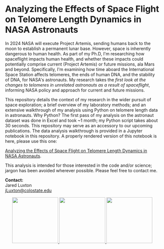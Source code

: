 # Analyzing the Effects of Space Flight on Telomere Length Dynamics in NASA Astronauts
  
In 2024 NASA will execute Project Artemis, sending humans back to the moon to establish a permanent lunar base. However, space is inherently dangerous to human health. As part of my Ph.D, I'm researching how spaceflight impacts human health, and whether these impacts could potentially comprise current (Project Artemis) or future missions, ala Mars and beyond. Specifically, I'm examining how time aboard the International Space Station affects telomeres, the ends of human DNA, and the stability of DNA, for NASA's astronauts. My research takes the *first look at the changes to telomeres in unrelated astronauts as a result of spaceflight*, informing NASA policy and approach for current and future missions.

This repository details the context of my research in the wider pursuit of space exploration; a brief overview of my laboratory methods; and an extensive walkthrough of my analysis using Python on telomere length data in astronauts. Why Python? The first pass of my analysis on the astronaut dataset was done in Excel and took ~1 month; my Python script takes about 30 seconds. This repository may serve as an accessory to our upcoming publications. The data analysis walkthrough is provided in a Jupyter notebook in this repository. A properly rendered version of this notebook is here, please use this one:  
  
  [Analyzing the Effects of Space Flight on Telomere Length Dynamics in NASA Astronauts](https://nbviewer.jupyter.org/github/Jared-Luxton/NASA-astronauts-telomeres-chromosomes/blob/master/NASA-astros-telomeres-JupyterNotebook.ipynb#background). 

This analysis is intended for those interested in the code and/or science; jargon has been avoided wherever possible. Please feel free to contact me. 

**Contact:**  
Jared Luxton  
jLuxton@colostate.edu

<p align="center">
<a href="url">
<img src="https://upload.wikimedia.org/wikipedia/commons/thumb/c/c3/Python-logo-notext.svg/200px-Python-logo-notext.svg.png" height="150"> 
<img src="https://cdn1.medicalnewstoday.com/content/images/articles/319/319971/space-explorer.jpg" height="150">
<img src="https://abm-website-assets.s3.amazonaws.com/rdmag.com/s3fs-public/embedded_image/2017/04/telomere-chromosome-stock.jpg" height="150">
</a>
</p>
&nbsp;
&nbsp;   
